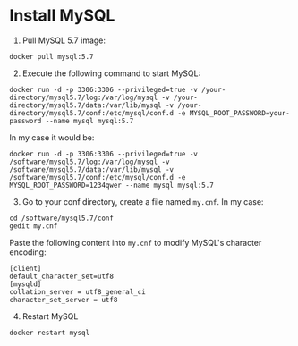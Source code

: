 # Install MySQL

1. Pull MySQL 5.7 image:
```
docker pull mysql:5.7
```

2. Execute the following command to start MySQL:
```
docker run -d -p 3306:3306 --privileged=true -v /your-directory/mysql5.7/log:/var/log/mysql -v /your-directory/mysql5.7/data:/var/lib/mysql -v /your-directory/mysql5.7/conf:/etc/mysql/conf.d -e MYSQL_ROOT_PASSWORD=your-password --name mysql mysql:5.7
```
In my case it would be:
```
docker run -d -p 3306:3306 --privileged=true -v /software/mysql5.7/log:/var/log/mysql -v /software/mysql5.7/data:/var/lib/mysql -v /software/mysql5.7/conf:/etc/mysql/conf.d -e MYSQL_ROOT_PASSWORD=1234qwer --name mysql mysql:5.7
```

3. Go to your conf directory, create a file named `my.cnf`. In my case:
```
cd /software/mysql5.7/conf
gedit my.cnf
```

Paste the following content into `my.cnf` to modify MySQL's character encoding:
```
[client]
default_character_set=utf8
[mysqld]
collation_server = utf8_general_ci
character_set_server = utf8
```

4. Restart MySQL
```
docker restart mysql
```